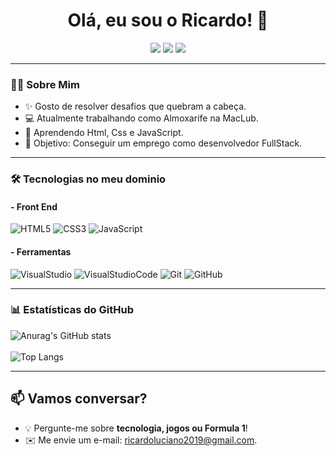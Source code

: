 <h1 align="center" >Olá, eu sou o Ricardo! 👋</h1>
<p align="center">
  <a href="https://www.linkedin.com/in/ricardo-luciano-204926225/"><img src="https://img.shields.io/badge/LinkedIn-0077B5?style=for-the-badge&logo=linkedin&logoColor=white"></a>
  <a href="mailto:ricardoluciano2019@gmail.com"><img src="https://img.shields.io/badge/Gmail-D14836?style=for-the-badge&logo=gmail&logoColor=white"></a>
  <a href="https://www.instagram.com/ricardo_lck/"><img src="https://img.shields.io/badge/Instagram-E4405F?style=for-the-badge&logo=instagram&logoColor=white"></a>
</p>

---

### 👨‍💻 Sobre Mim 
- :sparkles: Gosto de resolver desafios que quebram a cabeça.
- :computer: Atualmente trabalhando como Almoxarife na MacLub.  
- :seedling: Aprendendo Html, Css e JavaScript.  
- :dart: Objetivo: Conseguir um emprego como desenvolvedor FullStack.

---

### 🛠 Tecnologias no meu dominio

#### - Front End

![HTML5](https://img.shields.io/badge/HTML5-E34F26?style=for-the-badge&logo=html5&logoColor=white)
![CSS3](https://img.shields.io/badge/CSS3-1572B6?style=for-the-badge&logo=css3&logoColor=white)
![JavaScript](https://img.shields.io/badge/JavaScript-F7DF1E?style=for-the-badge&logo=javascript&logoColor=black)

#### - Ferramentas

![VisualStudio](https://img.shields.io/badge/Visual_Studio-5C2D91?style=for-the-badge&logo=visual%20studio&logoColor=white)
![VisualStudioCode](https://img.shields.io/badge/Visual_Studio_Code-0078D4?style=for-the-badge&logo=visual%20studio%20code&logoColor=white)
![Git](https://img.shields.io/badge/GIT-E44C30?style=for-the-badge&logo=git&logoColor=white)
![GitHub](https://img.shields.io/badge/GitHub-181717?style=for-the-badge&logo=github&logoColor=white)

---

### 📊 Estatísticas do GitHub
![Anurag's GitHub stats](https://github-readme-stats.vercel.app/api?username=RicardoLucDev&show_icons=true&theme=transparent)
<br><br>
![Top Langs](https://github-readme-stats.vercel.app/api/top-langs/?username=RicardoLucDev&hide_progress=false)

---

## :mailbox: Vamos conversar?
- :bulb: Pergunte-me sobre **tecnologia, jogos ou Formula 1**!  
- :envelope: Me envie um e-mail: ricardoluciano2019@gmail.com.  
